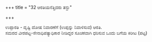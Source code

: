 +++
title = "32 ಆರತಿಯನೆತ್ತಿದರು ತನ್ದು"

+++
  
ಉಪ್ಪಾರತಿ - ದೃಷ್ಟಿ ದೋಷ ನಿವಾರಣೆಗೆ (ಉಪ್ಪನ್ನು ನಿವಾಳಿಸುವ) ಆರತಿ.  
ಸಮರದ ವೀರಪಟ್ಟ-ಸೇನಾಧಿಪತ್ಯಾಧಿಕಾರ ನೀಡಿದ್ದರ ಸೂಚಕವಾಗಿ ಧರಿಸುವ ಒಂದು ಬಗೆಯ ಕಿರೀಟ (ಪಟ್ಟ)